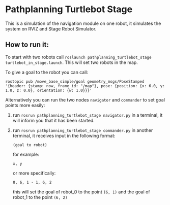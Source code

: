 # Pathplanning Turtlebot Stage

This is a simulation of the navigation module on one robot, it simulates the system on RVIZ and Stage Robot Simulator.

## How to run it:
	
To start with two robots call `roslaunch pathplanning_turtlebot_stage turtlebot_in_stage.launch`. This will set two robots in the map.

To give a goal to the robot you can call:

`rostopic pub /move_base_simple/goal geometry_msgs/PoseStamped '{header: {stamp: now, frame_id: "/map"}, pose: {position: {x: 6.0, y: 1.0, z: 0.0}, orientation: {w: 1.0}}}'`

Alternatively you can run the two nodes `navigator` and `commander` to set goal points more easily:

1. run `rosrun pathplanning_turtlebot_stage navigator.py` in a terminal, it will inform you that it has been started.
2. run `rosrun pathplanning_turtlebot_stage commander.py` in another terminal, it receives input in the following format:

	`(goal to robot)`

	for example:

	`x, y`

	or more specifically:

	`0, 6, 1 - 1, 6, 2`

	this will set the goal of robot_0 to the point `(6, 1)` and the goal of robot_1 to the point `(6, 2)`
